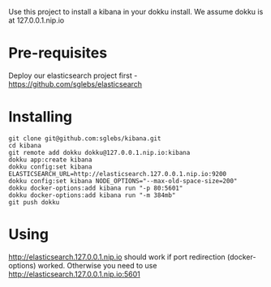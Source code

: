 Use this project to install a kibana in your dokku install. We assume dokku is at 127.0.0.1.nip.io

Pre-requisites
==============
Deploy our elasticsearch project first - https://github.com/sglebs/elasticsearch

Installing
==========
```
git clone git@github.com:sglebs/kibana.git
cd kibana
git remote add dokku dokku@127.0.0.1.nip.io:kibana
dokku app:create kibana
dokku config:set kibana ELASTICSEARCH_URL=http://elasticsearch.127.0.0.1.nip.io:9200
dokku config:set kibana NODE_OPTIONS="--max-old-space-size=200"
dokku docker-options:add kibana run "-p 80:5601"
dokku docker-options:add kibana run "-m 384mb"
git push dokku
```

Using
======
http://elasticsearch.127.0.0.1.nip.io should work if port redirection (docker-options) worked.
Otherwise you need to use http://elasticsearch.127.0.0.1.nip.io:5601